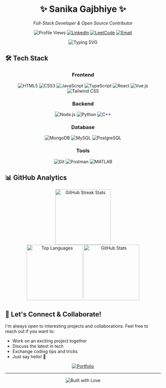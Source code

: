 # <div align="center">✨ Sanika Gajbhiye ✨</div>
<div align="center"><i>Full-Stack Developer & Open Source Contributor</i></div>

<div align="center">
  
  ![Profile Views](https://komarev.com/ghpvc/?username=sanika1710&label=Profile%20Views&color=0e75b6&style=flat)
  [![LinkedIn](https://img.shields.io/badge/-LinkedIn-0077B5?style=flat&logo=linkedin&logoColor=white)](https://linkedin.com/in/sanika-gajbhiye)
  [![LeetCode](https://img.shields.io/badge/-LeetCode-FFA116?style=flat&logo=leetcode&logoColor=white)](https://www.leetcode.com/sanika1710)
  [![Email](https://img.shields.io/badge/-Email-D14836?style=flat&logo=gmail&logoColor=white)](mailto:sanikagajbhiye22@gmail.com)
  
</div>

<p align="center">
  <img src="https://readme-typing-svg.herokuapp.com?font=Fira+Code&pause=1000&color=6A5ACD&center=true&vCenter=true&width=435&lines=Passionate+about+coding;Always+learning%2C+always+growing" alt="Typing SVG" />
</p>

## 🛠️ Tech Stack

<div align="center">

### Frontend
![HTML5](https://img.shields.io/badge/-HTML5-E34F26?style=for-the-badge&logo=html5&logoColor=white)
![CSS3](https://img.shields.io/badge/-CSS3-1572B6?style=for-the-badge&logo=css3&logoColor=white)
![JavaScript](https://img.shields.io/badge/-JavaScript-F7DF1E?style=for-the-badge&logo=javascript&logoColor=black)
![TypeScript](https://img.shields.io/badge/-TypeScript-3178C6?style=for-the-badge&logo=typescript&logoColor=white)
![React](https://img.shields.io/badge/-React-61DAFB?style=for-the-badge&logo=react&logoColor=black)
![Vue.js](https://img.shields.io/badge/-Vue.js-4FC08D?style=for-the-badge&logo=vue.js&logoColor=white)
![Tailwind CSS](https://img.shields.io/badge/-Tailwind_CSS-38B2AC?style=for-the-badge&logo=tailwind-css&logoColor=white)

### Backend
![Node.js](https://img.shields.io/badge/-Node.js-339933?style=for-the-badge&logo=node.js&logoColor=white)
![Python](https://img.shields.io/badge/-Python-3776AB?style=for-the-badge&logo=python&logoColor=white)
![C++](https://img.shields.io/badge/-C++-00599C?style=for-the-badge&logo=cplusplus&logoColor=white)

### Database
![MongoDB](https://img.shields.io/badge/-MongoDB-47A248?style=for-the-badge&logo=mongodb&logoColor=white)
![MySQL](https://img.shields.io/badge/-MySQL-4479A1?style=for-the-badge&logo=mysql&logoColor=white)
![PostgreSQL](https://img.shields.io/badge/-PostgreSQL-336791?style=for-the-badge&logo=postgresql&logoColor=white)

### Tools
![Git](https://img.shields.io/badge/-Git-F05032?style=for-the-badge&logo=git&logoColor=white)
![Postman](https://img.shields.io/badge/-Postman-FF6C37?style=for-the-badge&logo=postman&logoColor=white)
![MATLAB](https://img.shields.io/badge/-MATLAB-0076A8?style=for-the-badge&logo=mathworks&logoColor=white)

</div>

## 📊 GitHub Analytics

<div align="center">
  <img src="https://github-readme-streak-stats.herokuapp.com/?user=sanika1710&theme=tokyonight" alt="GitHub Streak Stats" height="180em" />
</div>

<div align="center">
  <img src="https://github-readme-stats.vercel.app/api/top-langs?username=sanika1710&show_icons=true&locale=en&layout=compact&theme=tokyonight" alt="Top Languages" height="180em" />
  <img src="https://github-readme-stats.vercel.app/api?username=sanika1710&show_icons=true&locale=en&theme=tokyonight&count_private=true" alt="GitHub Stats" height="180em" />
</div>

## 🤝 Let's Connect & Collaborate!

I'm always open to interesting projects and collaborations. Feel free to reach out if you want to:
- Work on an exciting project together
- Discuss the latest in tech
- Exchange coding tips and tricks
- Just say hello! 👋

<div align="center">
  
[![Portfolio](https://img.shields.io/badge/Check_out-My_Projects-5DADE2?style=for-the-badge)](https://github.com/sanika1710?tab=repositories)
  
</div>

---

<div align="center">
  <img src="https://forthebadge.com/images/badges/built-with-love.svg" alt="Built with Love" />
</div>
